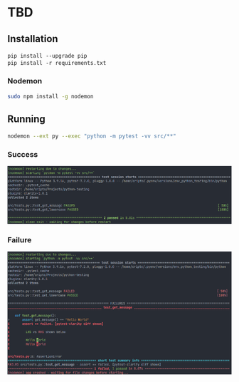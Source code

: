 # TBD



## Installation
```
pip install --upgrade pip
pip install -r requirements.txt
```

### Nodemon

```sh
sudo npm install -g nodemon
```

## Running
```sh
nodemon --ext py --exec "python -m pytest -vv src/**"
```

### Success
![Success](/img/screen1.png)

### Failure
![Failure](/img/screen2.png)